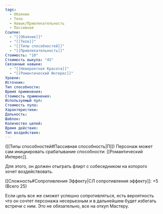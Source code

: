 ```yaml
---
tags:
  - Обаяние
  - Тело
  - Навык/Привлекательность
  - Пассивная
Ссылки:
  - "[[Обаяние]]"
  - "[[Тело]]"
  - "[[Типы способностей]]"
  - "[[Привлекательность]]"
Стоимость: "10"
Стоимость выкупа: "45"
Связанные навыки:
  - "[[Невероятная Красота]]"
  - "[[Романтический Интерес]]"
Уровни:
Источник:
Тип способности:
Время применения:
Стоимость применения:
Используемый пул:
Стоимость пула:
Характеристики:
Дальность:
Шаблон:
Количество целей:
Время действия:
Тип воздействия:
---
```

([[Типы способностей#Пассивная способность|П]]) Персонаж может сам инициировать срабатывание способности: [[Романтический Интерес]]. 

Для этого, он должен отыграть флирт с собеседником на которого хочет воздействовать.

[[Сложность#Cопротивления Эффекту|СЛ сопротивления эффекту]]: +5 (Всего 25)

Если цель все же сможет успешно сопротивляться, есть вероятность что он сочтет персонажа несерьезным и в дальнейшем будет избегать встречи с ним. Это не обязательно, все на откуп Мастеру. 